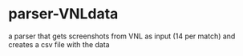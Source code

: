# parser-VNLdata
a parser that gets screenshots from VNL as input (14 per match) and creates a csv file with the data
